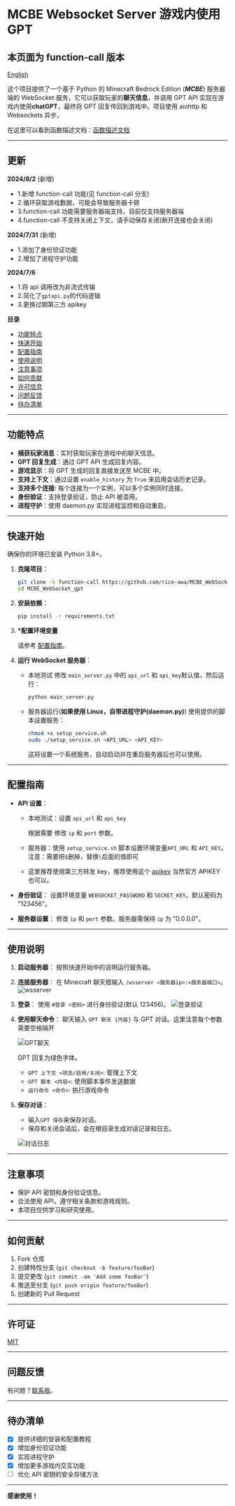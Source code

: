 # MCBE Websocket Server 游戏内使用 GPT

## 本页面为 function-call 版本

[English](./README_EN.md)

这个项目提供了一个基于 Python 的 Minecraft Bedrock Edition (**_MCBE_**) 服务器端的 WebSocket 服务，它可以获取玩家的**聊天信息**，并调用 GPT API 实现在游戏内使用**chatGPT**，最终将 GPT 回复传回到游戏中。项目使用 aiohttp 和 Websockets 异步。

在这里可以看到函数描述文档：[函数描述文档](https://blog.rice-awa.top/blog/MCBE-websockets-doc)

---

## 更新

**2024/8/2** (新增)

- 1.新增 function-call 功能(见 function-call 分支)
- 2.循环获取游戏数据，可能会导致服务器卡顿
- 3.function-call 功能需要服务器端支持，目前仅支持服务器端
- 4.function-call 不支持关闭上下文，请手动保存关闭(断开连接也会关闭)

**2024/7/31** (新增)

- 1.添加了身份验证功能
- 2.增加了进程守护功能

**2024/7/6**

- 1.将 api 调用改为非流式传输
- 2.简化了`gptapi.py`的代码逻辑
- 3.更换过期第三方 apikey

**目录**

- [功能特点](#功能特点)
- [快速开始](#快速开始)
- [配置指南](#配置指南)
- [使用说明](#使用说明)
- [注意事项](#注意事项)
- [如何贡献](#如何贡献)
- [许可信息](#许可信息)
- [问题反馈](#问题反馈)
- [待办清单](#待办清单)

---

## 功能特点

- **捕获玩家消息**：实时获取玩家在游戏中的聊天信息。
- **GPT 回复生成**：通过 GPT API 生成回复内容。
- **游戏显示**：将 GPT 生成的回复直接发送至 MCBE 中。
- **支持上下文**：通过设置 `enable_history` 为 `True` 来启用会话历史记录。
- **支持多个连接**: 每个连接为一个实例，可以多个实例同时连接。
- **身份验证**：支持登录验证，防止 API 被滥用。
- **进程守护**：使用 daemon.py 实现进程监控和自动重启。

---

## 快速开始

确保你的环境已安装 Python 3.8+。

1. **克隆项目**：

   ```bash
   git clone -b function-call https://github.com/rice-awa/MCBE_WebSocket_gpt.git
   cd MCBE_WebSocket_gpt
   ```

2. **安装依赖**：

   ```bash
   pip install -r requirements.txt
   ```

3. **\*配置环境变量**

   请参考 [配置指南](#配置指南)。

4. **运行 WebSocket 服务器**：

   - 本地测试
     修改 `main_server.py` 中的 `api_url` 和 `api_key`默认值，然后运行：

     ```bash
     python main_server.py
     ```

   - 服务器运行(**如果使用 Linux，自带进程守护(daemon.py)**)
     使用提供的脚本设置服务：

     ```bash
     chmod +x setup_service.sh
     sudo ./setup_service.sh <API_URL> <API_KEY>
     ```

     这将设置一个系统服务，自动启动并在重启服务器后也可以使用。

---

## 配置指南

- **API 设置**：

  - 本地测试：设置 `api_url` 和 `api_key`

    根据需要 修改 `ip` 和 `port` 参数。

  - 服务器：使用 `setup_service.sh` 脚本设置环境变量`API_URL` 和 `API_KEY`。注意：需要把`$`删掉，替换`\`后面的值即可
  - 这里推荐使用第三方转发 key，推荐使用这个 [apikey](https://burn.hair/) 当然官方 APIKEY 也可以。

- **身份验证**：
  设置环境变量 `WEBSOCKET_PASSWORD` 和 `SECRET_KEY`。默认密码为 "123456"。

- **服务器设置**：
  修改 `ip` 和 `port` 参数。服务器需保持 `ip` 为 "0.0.0.0"。

---

## 使用说明

1. **启动服务器**：
   按照快速开始中的说明运行服务器。

2. **连接服务器**：
   在 Minecraft 聊天框输入 `/wsserver <服务器ip>:<服务器端口>`。
   ![wsserver](https://s11.ax1x.com/2024/02/13/pF8y0dU.png)
3. **登录**：
   使用 `#登录 <密码>` 进行身份验证(默认 123456)。
   ![登录验证](https://s3.bmp.ovh/imgs/2024/07/31/82bdff9f34ad14d6.png)

4. **使用聊天命令**：
   聊天输入 `GPT 聊天 {内容}` 与 GPT 对话。这里注意每个参数需要空格隔开

   ![GPT聊天](https://s11.ax1x.com/2024/02/13/pF8yRL6.png)

   GPT 回复为绿色字体。

   - `GPT 上下文 <状态/启用/关闭>`: 管理上下文
   - `GPT 脚本 <内容>`: 使用脚本事件发送数据
   - `运行命令 <命令>`: 执行游戏命令

5. **保存对话**：

   - 输入`GPT 保存`来保存对话。
   - 保存和关闭会话后，会在根目录生成对话记录和日志。

   ![对话日志](https://s11.ax1x.com/2024/02/13/pF8yXef.png)

---

## 注意事项

- 保护 API 密钥和身份验证信息。
- 合法使用 API，遵守相关条款和游戏规则。
- 本项目仅供学习和研究使用。

---

## 如何贡献

1. Fork 仓库
2. 创建特性分支 (`git checkout -b feature/fooBar`)
3. 提交更改 (`git commit -am 'Add some fooBar'`)
4. 推送至分支 (`git push origin feature/fooBar`)
5. 创建新的 Pull Request

---

## 许可证

[MIT](https://github.com/rice-awa/MCBE_WebSocket_gpt/blob/main/LICENSE.txt)

---

## 问题反馈

有问题？[联系我](https://space.bilibili.com/521856101)。

---

## 待办清单

- [x] 提供详细的安装和配置教程
- [x] 增加身份验证功能
- [x] 实现进程守护
- [x] 增加更多游戏内交互功能
- [ ] 优化 API 密钥的安全存储方法

---

**感谢使用！**
